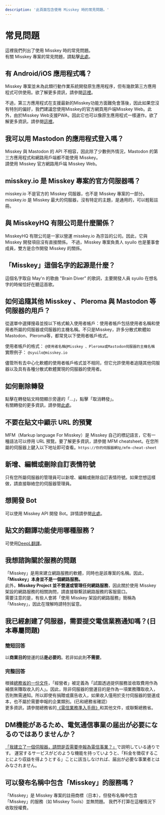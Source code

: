 ```yaml
---
description: '此頁面包含使用 Misskey 時的常見問題。'
---
```


# 常見問題

這裡我們列出了使用 Misskey 時的常見問題。<br>
有關 Misskey 專案的常見問題，請點擊[此處](../../about-misskey#常見問題)。

## 有 Android/iOS 應用程式嗎？

Misskey 專案並未為此類行動作業系統開發原生應用程序，但有幾款第三方應用程式可供使用。欲了解更多資訊，請參閱[這裡](./apps)。<br>

不過，第三方應用程式在支援最新的Misskey功能方面難免會落後，因此如果您沒有特別的偏好，我們建議您使用Misskey的官方網頁用戶端Misskey Web。此外，由於Misskey Web支援PWA，因此它也可以像原生應用程式一樣運作。欲了解更多資訊，請參閱[這裡](/docs/for-users/stepped-guides/how-to-use-pwa/)。

## 我可以用 Mastodon 的應用程式登入嗎？

Misskey 與 Mastodon 的 API 不相容，因此除了少數例外情況，Mastodon 的第三方應用程式和網路用戶端都不能使用 Misskey。<br>
請使用 Misskey 官方網路用戶端 Misskey Web。

## misskey.io 是 Misskey 專案的官方伺服器嗎？

misskey.io 不是官方的 Misskey 伺服器，也不是 Misskey 專案的一部分。misskey.io 是 Misskey 最大的伺服器，沒有特定的主題，是通用的，可以輕鬆註冊。

## 與 MisskeyHQ 有限公司是什麼關係？

MisskeyHQ 有限公司是一家以營運 misskey.io 為宗旨的公司。因此，它與 Misskey 開發項目沒有直接關係。
不過，Misskey 專案負責人 syuilo 也是董事會成員，雙方是合作開發 Misskey 的關係。

## 「Misskey」這個名字的起源是什麼？

這個名字取自 May'n 的歌曲 "Brain Diver" 的歌詞，主要開發人員 syuilo 在想名字的時候恰好在聽這首歌。

## 如何追隨其他 Misskey 、 Pleroma 與 Mastodon 等伺服器的用戶？

從選單中選擇搜尋並按以下格式輸入使用者帳戶：使用者帳戶包括使用者名稱和使用者所屬的伺服器或伺服器的主機名稱。不只是Misskey，許多分散式軟體如Mastodon、Pleroma等，都常見以下使用者帳戶格式。<br>

使用者帳戶的格式： `@使用者名稱@Misskey 、Pleroma或Mastodon伺服器的主機名稱`<br>
實際例子： `@syuilo@misskey.io`<br>

儘管所有去中心化軟體的使用者帳戶格式並不相同，但它允許使用者追隨其他伺服器以及具有各種分散式軟體實現的伺服器的使用者。

## 如何刪除轉發

點擊在轉發貼文時間顯示旁邊的「...」，點擊「取消轉發」。<br>
有關轉發的更多資訊，請參閱[此處](../features/note/#renote)。

## 不要在貼文中顯示 URL 的預覽

MFM（Markup language For Misskey）是 Misskey 自己的標記語言，它有一種語法可以停用 URL 預覽。要了解更多資訊，請參閱 MFM cheatsheet。在您所屬的伺服器上鍵入以下地址即可查看。`https://你的伺服器網址/mfm-cheat-sheet`

## 新增、編輯或刪除自訂表情符號

只有您所屬伺服器的管理員可以新增、編輯或刪除自訂表情符號。如果您想這樣做，請直接聯絡您的伺服器管理員。

## 想開發 Bot

可以使用 Misskey API 開發 Bot。詳情請參閱[此處](../../for-developers/api/)。

## 貼文的翻譯功能使用哪種服務？

可使用[DeepL翻譯](https://www.deepl.com/)。

## 我想諮詢關於服務的問題

「Misskey」是用來建立網路服務的軟體，同時也是該專案的名稱。因此，<b>「Misskey」本身並不是一個網路服務。</b><br>
此外，<b>Misskey Project 並不營運或管理任何網路服務</b>，因此關於使用 Misskey 架設的網路服務的相關詢問，請直接聯繫該網路服務的客服窗口。<br>
需要注意的是，有些人會將「使用 Misskey 架設的網路服務」簡稱為「Misskey」，因此在理解時請特別留意。

## 我已經創建了伺服器，需要提交電信業務通知嗎？(日本專屬問題)

### 簡短回答

以**商業目的**營運的話**是必要的**。若非如此則**不需要**。

### 完整回答

根據[總務省的一份文件](https://www.soumu.go.jp/main_content/000477428.pdf)，「經營者」被定義為「試圖透過提供服務並收取費用作為補償來賺取收入的人」。因此，除非伺服器的營運目的是作為一項業務賺取收入，否則無需通知。所以即使有捐贈或廣告收入，如果收入僅用於支付伺服器的營運成本，也不屬於需要申報的企業類別。(已和總務省確認）<br>
更多資訊，請參閱總務省的[《電信業務準入手冊》](https://www.soumu.go.jp/main_content/000477428.pdf)和其他文件，或聯繫總務省。

## DM機能があるため、電気通信事業の届出が必要になるのではありませんか？

[「我建立了一個伺服器，請問是否需要申報為電信事業？」](#サーバーを作成しましたが電気通信事業の届出は必要ですか)で説明している通りです。
運営するサービスがどのような機能を持っていようと、「料⾦を徴収することにより収益を得ようとする」ことに該当しなければ、届出が必要な事業者とはみなされません。

## 可以發布名稱中包含「Misskey」的服務嗎？

「Misskey」是 Misskey 專案的註冊商標（日本），但發布名稱中包含「Misskey」的服務（如 Misskey Tools）並無問題。
我們不打算在這種情況下收取授權費。
